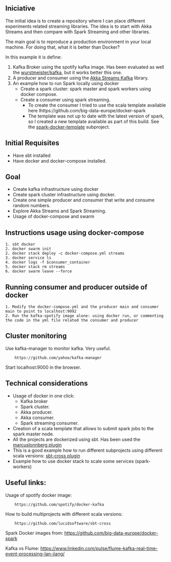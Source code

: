 ## Iniciative
The initial idea is to create a repository where I can place different experiments related streaming libraries. The idea is to start with Akka Streams and then compare with Spark Streaming and other libraries.

The main goal is to reproduce a production environment in your local machine. For doing that, what it is better than Docker?

In this example it is define:
1. Kafka Broker using the spotify kafka image. Has been evaluated as well the [wurstmeister/kafka](https://hub.docker.com/r/wurstmeister/kafka/), but it works better this one.
2. A producer and consumer using the [Akka Streams Kafka](https://doc.akka.io/docs/akka-stream-kafka/current/home.html) library.
3. An example how to run Spark locally using docker
    - Create a spark cluster: spark master and spark workers using docker compose.
    - Create a consumer using spark streaming.
      - To create the consumer I tried to use the scala template available here
            lhttps://github.com/big-data-europe/docker-spark
      - The template was not up to date with the latest version of spark, so I created a new template available as part of this build. See the [spark-docker-template](https://github.com/dvirgiln/streams-kafka/tree/master/spark-docker-template) subproject.
## Initial Requisites
* Have sbt installed
* Have docker and docker-compose installed.

## Goal
* Create kafka infrastructure using docker
* Create spark cluster infrastructure using docker.
* Create one simple producer and consumer that write and consume random numbers.
* Explore Akka Streams and Spark Streaming.
* Usage of docker-compose and swarm

## Instructions usage using docker-compose
    1. sbt docker
    2. docker swarm init
    2. docker stack deploy -c docker-compose.yml streams
    3. docker service ls
    4. docker logs -f $consumer_container
    5. docker stack rm streams
    6. docker swarm leave --force

## Running consumer and producer outside of docker
    1. Modify the docker-compose.yml and the producer main and consumer main to point to localhost:9092
    2. Run the kafka-spotify image alone: using docker run, or commenting the code in the yml file related the consumer and producer

## Cluster monitoring
Use kafka-manager to monitor kafka. Very useful.

        https://github.com/yahoo/kafka-manager

Start localhost:9000 in the browser.

## Technical considerations
  * Usage of docker in one click:
    * Kafka broker
    * Spark cluster.
    * Akka producer.
    * Akka consumer.
    * Spark streaming consumer.
  * Creation of a scala template that allows to submit spark jobs to the spark master node.
  * All the projects are dockerized using sbt. Has been used the [marcuslonnberg plugin](https://github.com/marcuslonnberg/sbt-docker)
  * This is a good example how to run different subprojects using  different scala versions:
             [sbt-cross plugin](https://github.com/marcuslonnberg/sbt-docker)
  * Example how to use docker stack to scale some services (spark-workers)


## Useful links:
Usage of spotify docker image:

        https://github.com/spotify/docker-kafka

How to build multiprojects with different scala versions:

        https://github.com/lucidsoftware/sbt-cross

Spark Docker images from:
        https://github.com/big-data-europe/docker-spark

Kafka vs Flume:
        https://www.linkedin.com/pulse/flume-kafka-real-time-event-processing-lan-jiang/
